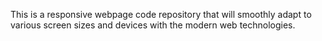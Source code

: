 This is a responsive webpage code repository that will smoothly adapt to various screen sizes and devices with the modern web technologies.
